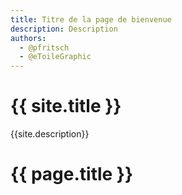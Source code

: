 ```yaml
---
title: Titre de la page de bienvenue
description: Description
authors:
  - @pfritsch
  - @eToileGraphic
---
```


# {{ site.title }}

{{site.description}}

<h1>{{ page.title }}</h1>
